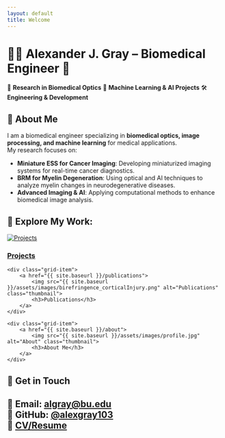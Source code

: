 ```yaml
---
layout: default
title: Welcome
---
```


# 👨‍🔬 Alexander J. Gray – Biomedical Engineer 🚀

🔬 **Research in Biomedical Optics**
🤖 **Machine Learning & AI Projects**
🛠 **Engineering & Development**

## **🔬 About Me**
I am a biomedical engineer specializing in **biomedical optics, image processing, and machine learning** for medical applications.  
My research focuses on:
- **Miniature ESS for Cancer Imaging**: Developing miniaturized imaging systems for real-time cancer diagnostics. 
- **BRM for Myelin Degeneration**: Using optical and AI techniques to analyze myelin changes in neurodegenerative diseases.
- **Advanced Imaging & AI**: Applying computational methods to enhance biomedical image analysis.

## 📂 Explore My Work:
<div class="grid-container">
    <div class="grid-item">
        <a href="{{ site.baseurl }}/projects">
            <img src="{{ site.baseurl }}/assets/images/birefringence_corticalInjury.png" alt="Projects" class="thumbnail">
            <h3>Projects</h3>
        </a>
    </div>
    
    <div class="grid-item">
        <a href="{{ site.baseurl }}/publications">
            <img src="{{ site.baseurl }}/assets/images/birefringence_corticalInjury.png" alt="Publications" class="thumbnail">
            <h3>Publications</h3>
        </a>
    </div>
    
    <div class="grid-item">
        <a href="{{ site.baseurl }}/about">
            <img src="{{ site.baseurl }}/assets/images/profile.jpg" alt="About" class="thumbnail">
            <h3>About Me</h3>
        </a>
    </div>
</div>

## **📧 Get in Touch**
📩 Email: [algray@bu.edu](mailto:algray@bu.edu)  
🔗 GitHub: [@alexgray103](https://github.com/alexgray103)  
📄 [CV/Resume](https://your-cv-link.com)  
---